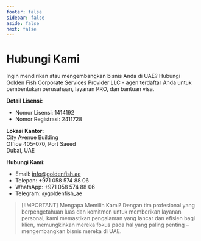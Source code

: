 ```yaml
---
footer: false
sidebar: false
aside: false
next: false
---
```


<!-- <p>
  <img src="/img/Logo.avif" alt="logo" width="100" height="100" style="margin-left: 50%;">
</p> -->

# Hubungi Kami

Ingin mendirikan atau mengembangkan bisnis Anda di UAE? Hubungi Golden Fish Corporate Services Provider LLC - agen terdaftar Anda untuk pembentukan perusahaan, layanan PRO, dan bantuan visa.

**Detail Lisensi:**

- Nomor Lisensi: 1414192
- Nomor Registrasi: 2411728

**Lokasi Kantor:**  
City Avenue Building  
Office 405-070, Port Saeed  
Dubai, UAE

**Hubungi Kami:**

- Email: info@goldenfish.ae
- Telepon: +971 058 574 88 06
- WhatsApp: +971 058 574 88 06
- Telegram: @goldenfish_ae

<!-- WhatsApp us at [+971 058 574 88 06](https://wa.me/message/KDLD4FZVW7EUC1)
Telegram us at [@goldenfish_ae](https://t.me/goldenfish_ae) -->

> [!IMPORTANT] Mengapa Memilih Kami?
> Dengan tim profesional yang berpengetahuan luas dan komitmen untuk memberikan layanan personal, kami memastikan pengalaman yang lancar dan efisien bagi klien, memungkinkan mereka fokus pada hal yang paling penting – mengembangkan bisnis mereka di UAE.

<ContactFormModal formName="Hubungi Kami" buttonText="Kirim pesan kepada kami" formStyle="display: block; margin: 2rem auto;"
:services="['📝 Pendaftaran perusahaan', '🏧 Pembukaan rekening bank', '🪪 EID & Golden Visa', 'Layanan Lainnya']"/>